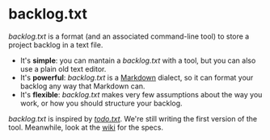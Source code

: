 # backlog.txt

_backlog.txt_ is a format (and an associated command-line tool) to store a project backlog in a text file.

* It's **simple**: you can mantain a _backlog.txt_ with a tool, but you can also use a plain old text editor.
* It's **powerful**: _backlog.txt_ is a [Markdown](http://daringfireball.net/projects/markdown/syntax) dialect, so it can format your backlog any way that Markdown can.
* It's **flexible**: _backlog.txt_ makes very few assumptions about the way you work, or how you should structure your backlog.

_backlog.txt_ is inspired by _[todo.txt](http://todotxt.com/)_. We're still writing the first version of the tool. Meanwhile, look at the [wiki](https://github.com/nusco/backlog.txt/wiki) for the specs.